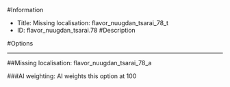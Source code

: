 #Information
 - Title: Missing localisation: flavor_nuugdan_tsarai_78_t
 - ID: flavor_nuugdan_tsarai.78
#Description

#Options

___
##Missing localisation: flavor_nuugdan_tsarai_78_a

###AI weighting:
AI weights this option at 100


